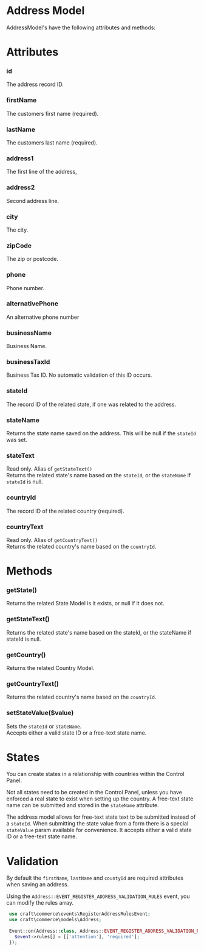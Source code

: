 # Address Model

AddressModel's have the following attributes and methods:

# Attributes

### id
The address record ID.

### firstName
The customers first name (required).

### lastName
The customers last name (required).

### address1
The first line of the address,

### address2
Second address line.

### city
The city.

### zipCode
The zip or postcode.

### phone
Phone number.

### alternativePhone
An alternative phone number

### businessName
Business Name.

### businessTaxId
Business Tax ID. No automatic validation of this ID occurs.

### stateId
The record ID of the related state, if one was related to the address. 

### stateName
Returns the state name saved on the address. This will be null if the `stateId` was set.

### stateText
Read only. Alias of `getStateText()`  
Returns the related state's name based on the `stateId`, or the `stateName` if `stateId` is null.

### countryId
The record ID of the related country (required).

### countryText
Read only. Alias of `getCountryText()`  
Returns the related country's name based on the `countryId`.

# Methods

### getState()
Returns the related State Model is it exists, or null if it does not.

### getStateText()
Returns the related state's name based on the stateId, or the stateName if stateId is null.

### getCountry()
Returns the related Country Model.

### getCountryText()
Returns the related country's name based on the `countryId`.

### setStateValue($value)
Sets the `stateId` or `stateName`.  
Accepts either a valid state ID or a free-text state name. 

# States

You can create states in a relationship with countries within the Control Panel.

Not all states need to be created in the Control Panel, unless you have enforced a real state to exist when setting up the country. A free-text state name can be submitted and stored in the `stateName` attribute.

The address model allows for free-text state text to be submitted instead of a `stateId`. When submitting the state value from a form there is a special `stateValue` param available for convenience. It accepts either a valid state ID or a free-text state name.

# Validation

By default the `firstName`, `lastName` and `countyId` are required attributes when saving an address.

Using the `Address::EVENT_REGISTER_ADDRESS_VALIDATION_RULES` event, you can modify the rules array.

 ```php
  use craft\commerce\events\RegisterAddressRulesEvent;
  use craft\commerce\models\Address;
  
  Event::on(Address::class, Address::EVENT_REGISTER_ADDRESS_VALIDATION_RULES, function(RegisterAddressRulesEvent $event) {
    $event->rules[] = [['attention'], 'required'];
  });
```

